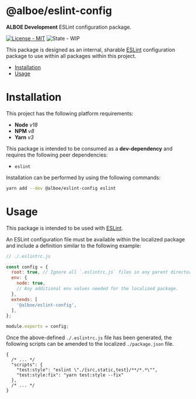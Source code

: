 # @alboe/eslint-config

**ALBOE Development** ESLint configuration package.

[![License - MIT](https://shields.io/badge/License-MIT-blue?style=flat)](https://github.com/alboe-development/alboe/blob/main/LICENSE)
![State - WIP](https://shields.io/badge/State-WIP-orange?style=flat)

This package is designed as an internal, sharable [ESLint](https://eslint.org/) configuration package to use within all packages within this project.

* [Installation](#installation)
* [Usage](#usage)

# Installation

This project has the following platform requirements:

* **Node** *v18*
* **NPM** *v8*
* **Yarn** *v3*

This package is intended to be consumed as a **dev-dependency** and requires the following peer dependencies:

* `eslint`

Installation can be performed by using the following commands:

```bash
yarn add --dev @alboe/eslint-config eslint
```

# Usage

This package is intended to be used with [ESLint](https://eslint.org/).

An ESLint configuration file must be available within the localized package and include a definition similar to the following example:

```js
// ./.eslintrc.js

const config = {
  root: true, // Ignore all `.eslintrc.js` files in any parent directories.
  env: {
    node: true,
    // Any additional env values needed for the localized package.
  },
  extends: [
    '@alboe/eslint-config',
  ],
};

module.exports = config;
```

Once the above-defined `./.eslintrc.js` file has been generated, the following scripts can be amended to the localized `./package.json` file.

```json5
{
  /* ... */
  "scripts": {
    "test:style": "eslint \"./{src,static,test}/**/*.*\"",
    "test:style:fix": "yarn test:style --fix"
  },
  /* ... */
}
```
